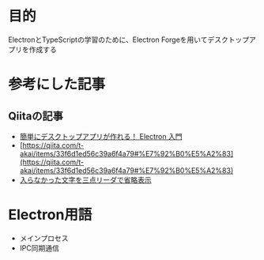# 目的
ElectronとTypeScriptの学習のために、Electron Forgeを用いてデスクトップアプリを作成する

# 参考にした記事
## Qiitaの記事
- [簡単にデスクトップアプリが作れる！ Electron 入門](https://qiita.com/yassun-youtube/items/988ba03cfd0589124ad6)
- [https://qiita.com/t-akai/items/33f6d1ed56c39a6f4a79#%E7%92%B0%E5%A2%83](https://qiita.com/t-akai/items/33f6d1ed56c39a6f4a79#%E7%92%B0%E5%A2%83)
- [入らなかった文字を三点リーダで省略表示](https://qiita.com/nadonado/items/745094027c9cbfd15b93)

# Electron用語
- メインプロセス
- IPC同期通信